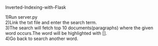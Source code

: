 Inverted-Indexing-with-Flask

1)Run server.py<br>
2)Link the txt file and enter the search term.<br>
3)The search will fetch top 10 documents(paragraphs) where the given word occurs.The word will be highlighted with [].<br>
4)Go back to search another word.<br>
